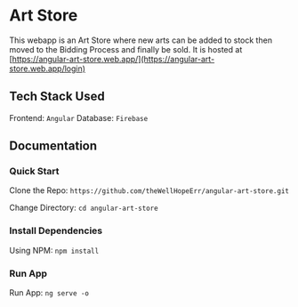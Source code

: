 # Art Store

This webapp is an Art Store where new arts can be added to stock then moved to the
Bidding Process and finally be sold. It is hosted at [https://angular-art-store.web.app/](https://angular-art-store.web.app/login)

## Tech Stack Used

Frontend: `Angular`
Database: `Firebase`

## Documentation

### Quick Start

Clone the Repo: `https://github.com/theWellHopeErr/angular-art-store.git`

Change Directory: `cd angular-art-store`

### Install Dependencies

Using NPM: `npm install`

### Run App

Run App: `ng serve -o`
